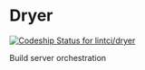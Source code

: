 Dryer
=====

[ ![Codeship Status for lintci/dryer](https://codeship.io/projects/34377250-12c0-0132-e667-4e8f8ce96f0f/status)](https://codeship.io/projects/33259)

Build server orchestration
